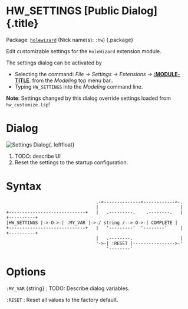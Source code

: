# HW_SETTINGS [Public Dialog] {.title}

Package: [`holewizard`](HOLEWIZARD.pkg.md) (Nick name(s): `:hw`) {.package}

Edit customizable settings for the `HoleWizard` extension module.

The settings dialog can be activated by

*  Selecting the command:
   _File -&gt; Settings -&gt; Extensions -&gt;_ **[:MODULE-TITLE](HOLEWIZARD.pkg.md)**.
   from the _Modeling_ top menu bar..
* Typing `HW_SETTINGS` into the _Modeling_ command line.

**Note**: Settings changed by this dialog override settings loaded from `hw_customize.lsp`!

# Dialog

![Settings Dialog](images/Settings_dia.png){. leftfloat}

1. TODO: describe UI
2. Reset the settings to the startup configuration.

# Syntax

~~~ bob
                                  .-<--------------<------------<-.
                                  |                               |
+-----------------------------+   |   .---------.    .--------.   |   +----------+
|HW_SETTINGS |->-O->-| :MY_VAR |->-/ string /-->-O->-| COMPLETE |
+-----------------------------+   |   '---------'  '--------'     |   +----------+
                                  |   .--------.                  |
                                  '->-| :RESET |---------------->-'
                                      '--------'
~~~

# Options

`:MY_VAR` {string}
:   TODO: Describe dialog variables.

`:RESET`
:   Reset all values to the factory default.

